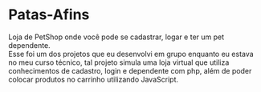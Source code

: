 # Patas-Afins

Loja de PetShop onde você pode se cadastrar, logar e ter um pet dependente.<br>
Esse foi um dos projetos que eu desenvolvi em grupo enquanto eu estava no meu curso técnico,
tal projeto simula uma loja virtual que utiliza conhecimentos de cadastro, login e dependente com php, além de poder colocar produtos no carrinho utilizando JavaScript.
